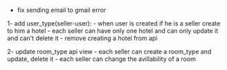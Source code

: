 - fix sending email to gmail error

1- add user_type(seller-user):
    - when user is created if he is a seller create to him a hotel
    - each seller can have only one hotel and can only update it and can't delete it 
    - remove creating a hotel from api 

2- update room_type api view
    - each seller can create a room_type and update, delete it 
    - each seller can change the avillability of a room 